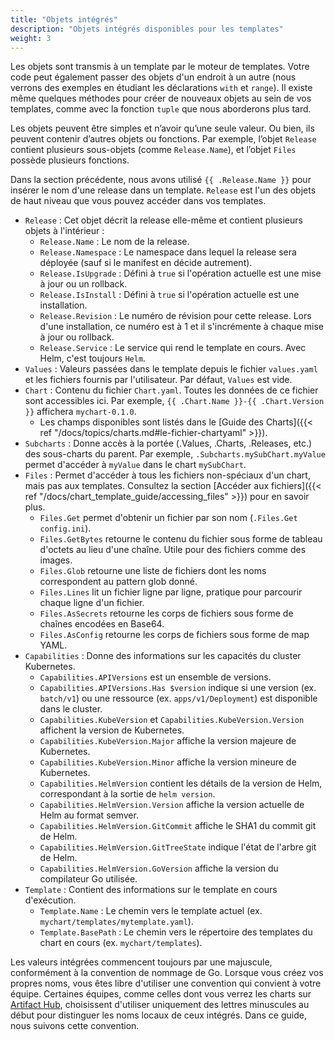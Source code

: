 ```yaml
---
title: "Objets intégrés"
description: "Objets intégrés disponibles pour les templates"
weight: 3
---
```


Les objets sont transmis à un template par le moteur de templates. Votre code peut également passer des objets d'un endroit à un autre (nous verrons des exemples en étudiant les déclarations `with` et `range`). Il existe même quelques méthodes pour créer de nouveaux objets au sein de vos templates, comme avec la fonction `tuple` que nous aborderons plus tard.

Les objets peuvent être simples et n’avoir qu’une seule valeur. Ou bien, ils peuvent contenir d’autres objets ou fonctions. Par exemple, l’objet `Release` contient plusieurs sous-objets (comme `Release.Name`), et l’objet `Files` possède plusieurs fonctions.

Dans la section précédente, nous avons utilisé `{{ .Release.Name }}` pour insérer le nom d'une release dans un template. `Release` est l'un des objets de haut niveau que vous pouvez accéder dans vos templates.

- `Release` : Cet objet décrit la release elle-même et contient plusieurs objets à l'intérieur :
  - `Release.Name` : Le nom de la release.
  - `Release.Namespace` : Le namespace dans lequel la release sera déployée (sauf si le manifest en décide autrement).
  - `Release.IsUpgrade` : Défini à `true` si l'opération actuelle est une mise à jour ou un rollback.
  - `Release.IsInstall` : Défini à `true` si l'opération actuelle est une installation.
  - `Release.Revision` : Le numéro de révision pour cette release. Lors d'une installation, ce numéro est à 1 et il s'incrémente à chaque mise à jour ou rollback.
  - `Release.Service` : Le service qui rend le template en cours. Avec Helm, c'est toujours `Helm`.
- `Values` : Valeurs passées dans le template depuis le fichier `values.yaml` et les fichiers fournis par l'utilisateur. Par défaut, `Values` est vide.
- `Chart` : Contenu du fichier `Chart.yaml`. Toutes les données de ce fichier sont accessibles ici. Par exemple, `{{ .Chart.Name }}-{{ .Chart.Version }}` affichera `mychart-0.1.0`.
  - Les champs disponibles sont listés dans le [Guide des Charts]({{< ref
    "/docs/topics/charts.md#le-fichier-chartyaml" >}}).
- `Subcharts` : Donne accès à la portée (.Values, .Charts, .Releases, etc.) des sous-charts du parent. Par exemple, `.Subcharts.mySubChart.myValue` permet d'accéder à `myValue` dans le chart `mySubChart`.
- `Files` : Permet d'accéder à tous les fichiers non-spéciaux d'un chart, mais pas aux templates. Consultez la section [Accéder aux fichiers]({{< ref "/docs/chart_template_guide/accessing_files" >}}) pour en savoir plus.
  - `Files.Get` permet d'obtenir un fichier par son nom (`.Files.Get config.ini`).
  - `Files.GetBytes` retourne le contenu du fichier sous forme de tableau d'octets au lieu d'une chaîne. Utile pour des fichiers comme des images.
  - `Files.Glob` retourne une liste de fichiers dont les noms correspondent au pattern glob donné.
  - `Files.Lines` lit un fichier ligne par ligne, pratique pour parcourir chaque ligne d'un fichier.
  - `Files.AsSecrets` retourne les corps de fichiers sous forme de chaînes encodées en Base64.
  - `Files.AsConfig` retourne les corps de fichiers sous forme de map YAML.
- `Capabilities` : Donne des informations sur les capacités du cluster Kubernetes.
  - `Capabilities.APIVersions` est un ensemble de versions.
  - `Capabilities.APIVersions.Has $version` indique si une version (ex. `batch/v1`) ou une ressource (ex. `apps/v1/Deployment`) est disponible dans le cluster.
  - `Capabilities.KubeVersion` et `Capabilities.KubeVersion.Version` affichent la version de Kubernetes.
  - `Capabilities.KubeVersion.Major` affiche la version majeure de Kubernetes.
  - `Capabilities.KubeVersion.Minor` affiche la version mineure de Kubernetes.
  - `Capabilities.HelmVersion` contient les détails de la version de Helm, correspondant à la sortie de `helm version`.
  - `Capabilities.HelmVersion.Version` affiche la version actuelle de Helm au format semver.
  - `Capabilities.HelmVersion.GitCommit` affiche le SHA1 du commit git de Helm.
  - `Capabilities.HelmVersion.GitTreeState` indique l'état de l'arbre git de Helm.
  - `Capabilities.HelmVersion.GoVersion` affiche la version du compilateur Go utilisée.
- `Template` : Contient des informations sur le template en cours d'exécution.
  - `Template.Name` : Le chemin vers le template actuel (ex. `mychart/templates/mytemplate.yaml`).
  - `Template.BasePath` : Le chemin vers le répertoire des templates du chart en cours (ex. `mychart/templates`).

Les valeurs intégrées commencent toujours par une majuscule, conformément à la convention de nommage de Go. Lorsque vous créez vos propres noms, vous êtes libre d'utiliser une convention qui convient à votre équipe. Certaines équipes, comme celles dont vous verrez les charts sur [Artifact Hub](https://artifacthub.io/packages/search?kind=0), choisissent d'utiliser uniquement des lettres minuscules au début pour distinguer les noms locaux de ceux intégrés. Dans ce guide, nous suivons cette convention.
